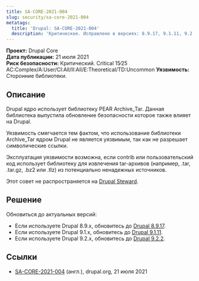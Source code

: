 ```yaml
---
title: SA-CORE-2021-004
slug: security/sa-core-2021-004
metatags:
  title: 'Drupal: SA-CORE-2021-004'
  description: 'Критическое. Исправлено в версиях: 8.9.17, 9.1.11, 9.2.2.'
---
```


**Проект:** Drupal Core\
**Дата публикации:** 21 июля 2021\
**Риск безопасности:** Критический. Critical 15∕25 AC:Complex/A:User/CI:All/II:All/E:Theoretical/TD:Uncommon
**Уязвимость:** Сторонние библиотеки.

## Описание

Drupal ядро использует библиотеку PEAR Archive_Tar. Данная библиотека выпустила обновление безопасности которое также влияет на Drupal.

Уязвимость смягчается тем фактом, что использование библиотеки Archive_Tar ядром Drupal не является уязвимым, так как не разрешает символические ссылки.

Эксплуатация уязвимости возможна, если contrib или пользовательский код использует библиотеку для извлечения tar-архивов (например, .tar, .tar.gz, .bz2 или .tlz) из потенциально ненадежных источников.

Этот совет не распространяется на [Drupal Steward](https://www.drupal.org/steward).

## Решение

Обновиться до актуальных версий:

- Если используете Drupal 8.9.x, обновитесь до [Drupal 8.9.17](../../../8/releases/8.9.x/8.9.17/index.md).
- Если используете Drupal 9.1.x, обновитесь до [Drupal 9.1.11](../../../9/releases/9.1.x/9.1.11/index.md).
- Если используете Drupal 9.2.x, обновитесь до [Drupal 9.2.2](../../../9/releases/9.2.x/9.2.2/index.md).

## Ссылки

- [SA-CORE-2021-004](https://www.drupal.org/sa-core-2021-004) (англ.), drupal.org, 21 июля 2021